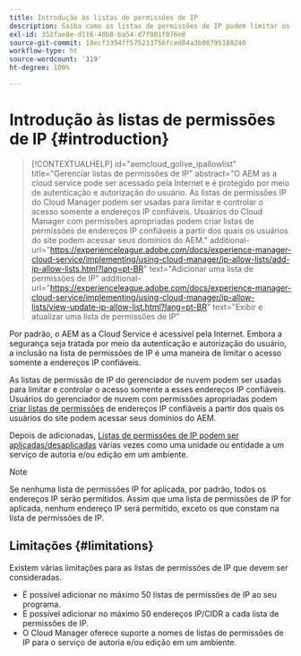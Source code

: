 ```yaml
---
title: Introdução às listas de permissões de IP
description: Saiba como as listas de permissões de IP podem limitar os endereços dos quais os usuários podem acessar domínios do AEM as a Cloud Service.
exl-id: 352fae8e-d116-40b0-ba54-d7f001f076e8
source-git-commit: 18ecf3394ff575213756fced84a3b08795188240
workflow-type: ht
source-wordcount: '319'
ht-degree: 100%

---
```



# Introdução às listas de permissões de IP {#introduction}

>[!CONTEXTUALHELP]
>id="aemcloud_golive_ipallowlist"
>title="Gerenciar listas de permissões de IP"
>abstract="O AEM as a cloud service pode ser acessado pela Internet e é protegido por meio de autenticação e autorização do usuário. As listas de permissões IP do Cloud Manager podem ser usadas para limitar e controlar o acesso somente a endereços IP confiáveis. Usuários do Cloud Manager com permissões apropriadas podem criar listas de permissões de endereços IP confiáveis a partir dos quais os usuários do site podem acessar seus domínios do AEM."
>additional-url="https://experienceleague.adobe.com/docs/experience-manager-cloud-service/implementing/using-cloud-manager/ip-allow-lists/add-ip-allow-lists.html?lang=pt-BR" text="Adicionar uma lista de permissões de IP"
>additional-url="https://experienceleague.adobe.com/docs/experience-manager-cloud-service/implementing/using-cloud-manager/ip-allow-lists/view-update-ip-allow-list.html?lang=pt-BR" text="Exibir e atualizar uma lista de permissões de IP"

Por padrão, o AEM as a Cloud Service é acessível pela Internet. Embora a segurança seja tratada por meio da autenticação e autorização do usuário, a inclusão na lista de permissões de IP é uma maneira de limitar o acesso somente a endereços IP confiáveis.

As listas de permissão de IP do gerenciador de nuvem podem ser usadas para limitar e controlar o acesso somente a esses endereços IP confiáveis. Usuários do gerenciador de nuvem com permissões apropriadas podem [criar listas de permissões](/help/implementing/cloud-manager/ip-allow-lists/add-ip-allow-lists.md) de endereços IP confiáveis a partir dos quais os usuários do site podem acessar seus domínios do AEM.

Depois de adicionadas, [Listas de permissões de IP podem ser aplicadas/desaplicadas](/help/implementing/cloud-manager/ip-allow-lists/apply-allow-list.md) várias vezes como uma unidade ou entidade a um serviço de autoria e/ou edição em um ambiente.

>[!NOTE]
>
>Se nenhuma lista de permissões IP for aplicada, por padrão, todos os endereços IP serão permitidos. Assim que uma lista de permissões de IP for aplicada, nenhum endereço IP será permitido, exceto os que constam na lista de permissões de IP.

## Limitações {#limitations}

Existem várias limitações para as listas de permissões de IP que devem ser consideradas.

* É possível adicionar no máximo 50 listas de permissões de IP ao seu programa.
* É possível adicionar no máximo 50 endereços IP/CIDR a cada lista de permissões de IP.
* O Cloud Manager oferece suporte a nomes de listas de permissões de IP para o serviço de autoria e/ou edição em um ambiente.
